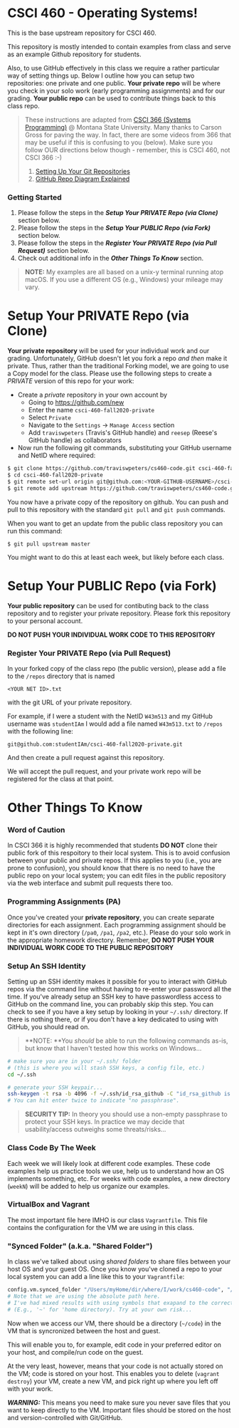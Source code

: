 # CSCI 460 - Operating Systems!

This is the base upstream repository for CSCI 460.

This repository is mostly intended to contain examples from class and serve as an example Github repository for students.

Also, to use GitHub effectively in this class we require a rather particular way of setting things up.
Below I outline how you can setup two repositories: one private and one public.
**Your private repo** will be where you check in your solo work (early programming assignments) and for our grading.
**Your public repo** can be used to contribute things back to this class repo.

> These instructions are adapted from [CSCI 366 (Systems Programming)](https://github.com/msu/csci-366-fall2020) @ Montana State University.
> Many thanks to Carson Gross for paving the way.
> In fact, there are some videos from 366 that may be useful if this is confusing to you (below).
> Make sure you follow OUR directions below though - remember, this is CSCI 460, not CSCI 366 :-)
> 1. [Setting Up Your Git Repositories](https://youtu.be/MFBeFUorg3w)
> 2. [GitHub Repo Diagram Explained](https://www.youtube.com/watch?v=zMwEQN8oG7E)

### Getting Started

1. Please follow the steps in the _**Setup Your PRIVATE Repo (via Clone)**_ section below.
2. Please follow the steps in the _**Setup Your PUBLIC Repo (via Fork)**_ section below.
3. Please follow the steps in the _**Register Your PRIVATE Repo (via Pull Request)**_ section below.
4. Check out additional info in the _**Other Things To Know**_ section.

> **NOTE:** My examples are all based on a unix-y terminal running atop macOS.
> If you use a different OS (e.g., Windows) your mileage may vary.

# Setup Your PRIVATE Repo (via Clone)

**Your private repository** will be used for your individual work and our grading.
Unfortunately, GitHub doesn't let you fork a repo _and then_ make it private.
Thus, rather than the traditional Forking model, we are going to use a Copy model for the class.
Please use the following steps to create a *PRIVATE* version of this repo for your work:

- Create a *private* repository in your own account by
    - Going to <https://github.com/new>
    - Enter the name `csci-460-fall2020-private`
    - Select `Private`
    - Navigate to the `Settings` -> `Manage Access` section
    - Add `traviswpeters` (Travis's GitHub handle) and `reesep` (Reese's GitHub handle) as collaborators
- Now run the following git commands, substituting your GitHub username and NetID where required:
```bash
$ git clone https://github.com/traviswpeters/cs460-code.git csci-460-fall2020-private
$ cd csci-460-fall2020-private
$ git remote set-url origin git@github.com:<YOUR-GITHUB-USERNAME>/csci-460-fall2020-private.git
$ git remote add upstream https://github.com/traviswpeters/cs460-code.git
```

You now have a private copy of the repository on github.
You can push and pull to this repository with the standard `git pull` and `git push` commands.

When you want to get an update from the public class repository you can run this command:

```
$ git pull upstream master
```

You might want to do this at least each week, but likely before each class.

# Setup Your PUBLIC Repo (via Fork)

**Your public repository** can be used for contibuting back to the class repository and
to register your private repository.
Please fork this repository to your personal account.

**DO NOT PUSH YOUR INDIVIDUAL WORK CODE TO THIS REPOSITORY**

<!-- I highly recommend against cloning the public respoitory to your local system, to avoid confusion between the two.  -->
<!-- You can edit files in the public repository via the web interface, and that will be much safer. -->

### Register Your PRIVATE Repo (via Pull Request)

In your forked copy of the class repo (the public version), please add a file to the `/repos` directory that is named
```
<YOUR NET ID>.txt
```
with the git URL of your private repository.

For example, if I were a student with the NetID `W43m513` and my GitHub username was `studentIAm`
I would add a file named `W43m513.txt` to `/repos` with the following line:
```
git@github.com:studentIAm/csci-460-fall2020-private.git
```

And then create a pull request against this repository.

We will accept the pull request, and your private work repo will be registered for the class at that point.

# Other Things To Know

### Word of Caution

In CSCI 366 it is highly recommended that students **DO NOT** clone their public fork of this respoitory to their local system.
This is to avoid confusion between your public and private repos.
If this applies to you (i.e., you are prone to confusion), you should know that there is no need to have the public repo on your local system;
you can edit files in the public repository via the web interface and submit pull requests there too.

### Programming Assignments (PA)

Once you've created your **private repository**, you can create separate directories for each assignment.
Each programming assignment should be kept in it's own directory (`/pa0`, `/pa1`, `/pa2`, etc.).
Please do your solo work in the appropriate homework directory.
Remember, **DO NOT PUSH YOUR INDIVIDUAL WORK CODE TO THE PUBLIC REPOSITORY**

### Setup An SSH Identity

Setting up an SSH identity makes it possible for you to interact with GitHub repos via the command line
without having to re-enter your password all the time.
If you've already setup an SSH key to have passwordless access to GitHub on the command line, you can probably skip this step.
You can check to see if you have a key setup by looking in your `~/.ssh/` directory.
If there is nothing there, or if you don't have a key dedicated to using with GitHub, you should read on.

> **NOTE: **You _should_ be able to run the following commands as-is, but know that I haven't tested how this works on Windows...

```bash
# make sure you are in your ~/.ssh/ folder
# (this is where you will stash SSH keys, a config file, etc.)
cd ~/.ssh

# generate your SSH keypair...
ssh-keygen -t rsa -b 4096 -f ~/.ssh/id_rsa_github -C "id_rsa_github is an SSH key specifically for GitHub work"
# You can hit enter twice to indicate "no passphrase".
```

> **SECURITY TIP:** In theory you should use a non-empty passphrase to protect your SSH keys.
> In practice we may decide that usability/access outweighs some threats/risks...

### Class Code By The Week

Each week we will likely look at different code examples.
These code examples help us practice tools we use, help us to understand how an OS implements something, etc.
For weeks with code examples, a new directory (`weekN`) will be added to help us organize our examples.

### VirtualBox and Vagrant

The most important file here IMHO is our class `Vagrantfile`.
This file contains the configuration for the VM we are using in this class.

### "Synced Folder" (a.k.a. "Shared Folder")

In class we've talked about using _shared folders_ to share files between your host OS and your guest OS.
Once you know you've cloned a repo to your local system you can add a line like this to your `Vagrantfile`:

```bash
config.vm.synced_folder "/Users/myHome/dir/where/I/work/cs460-code", "/home/vagrant/code"
# Note that we are using the absolute path here.
# I've had mixed results with using symbols that exapand to the correct directory
# (E.g., '~' for 'home directory). Try at your own risk...
```

Now when we access our VM, there should be a directory (`~/code`) in the VM that is syncronized between the host and guest.

This will enable you to, for example, edit code in your preferred editor on your host,
and compile/run code on the guest.

At the very least, however, means that your code is not actually stored on the VM; code is stored on your host.
This enables you to delete (`vagrant destroy`) your VM, create a new VM, and pick right up where you left off with your work.

_**WARNING:**_ This means you need to make sure you never save files that you want to keep directly to the VM.
Important files should be stored on the host and version-controlled with Git/GitHub.
